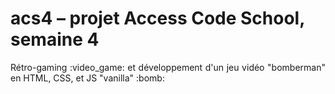 # acs4 – projet Access Code School, semaine 4
<p align="justify">Rétro-gaming :video_game: et développement d'un jeu vidéo "bomberman" en HTML, CSS, et JS "vanilla" :bomb:</p>
